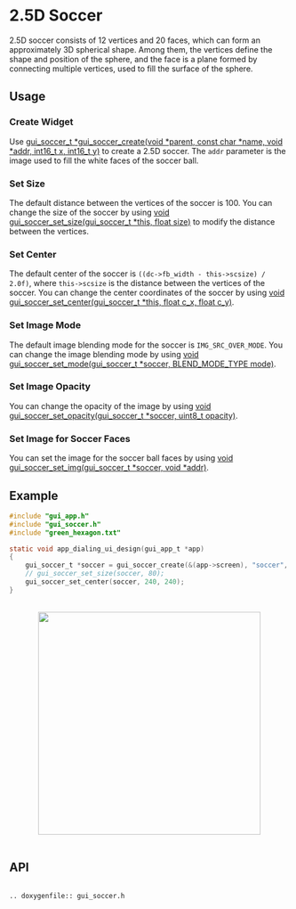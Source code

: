 # 2.5D Soccer

2.5D soccer consists of 12 vertices and 20 faces, which can form an approximately 3D spherical shape. Among them, the vertices define the shape and position of the sphere, and the face is a plane formed by connecting multiple vertices, used to fill the surface of the sphere.

## Usage
### Create Widget
Use [gui_soccer_t *gui_soccer_create(void *parent, const char  *name, void *addr, int16_t x, int16_t y)](#gui_soccer_create) to create a 2.5D soccer. The `addr` parameter is the image used to fill the white faces of the soccer ball.

### Set Size
The default distance between the vertices of the soccer is 100. You can change the size of the soccer by using [void gui_soccer_set_size(gui_soccer_t *this, float size)](#gui_soccer_set_size) to modify the distance between the vertices.

### Set Center
The default center of the soccer is `((dc->fb_width - this->scsize) / 2.0f)`, where `this->scsize` is the distance between the vertices of the soccer. You can change the center coordinates of the soccer by using [void gui_soccer_set_center(gui_soccer_t *this, float c_x, float c_y)](#gui_soccer_set_center).

### Set Image Mode
The default image blending mode for the soccer is  `IMG_SRC_OVER_MODE`. You can change the image blending mode by using [void gui_soccer_set_mode(gui_soccer_t *soccer, BLEND_MODE_TYPE mode)](#gui_soccer_set_mode).

### Set Image Opacity
You can change the opacity of the image by using [void gui_soccer_set_opacity(gui_soccer_t *soccer, uint8_t opacity)](#gui_soccer_set_opacity).

### Set Image for Soccer Faces
You can set the image for the soccer ball faces by using [void gui_soccer_set_img(gui_soccer_t *soccer, void *addr)](#gui_soccer_set_img).


## Example


```c
#include "gui_app.h"
#include "gui_soccer.h"
#include "green_hexagon.txt"

static void app_dialing_ui_design(gui_app_t *app)
{
    gui_soccer_t *soccer = gui_soccer_create(&(app->screen), "soccer", (void *)_acgreen_hexagon, 0, 0);
    // gui_soccer_set_size(soccer, 80);
    gui_soccer_set_center(soccer, 240, 240);
}
```
<br/>
<div style="text-align: center"><img width= "400" src="https://docs.realmcu.com/HoneyGUI/image/widgets/soccer.gif"></div>
<br/>

## API

```eval_rst

.. doxygenfile:: gui_soccer.h

```
